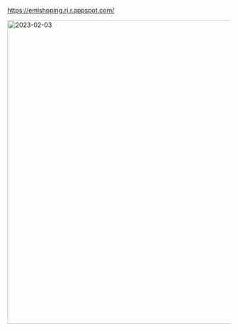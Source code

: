  https://emishoping.rj.r.appspot.com/

<img width="684" alt="2023-02-03" src="https://user-images.githubusercontent.com/96702771/216614181-1490059b-f2c6-4a30-9049-1796ee2a3308.png">
